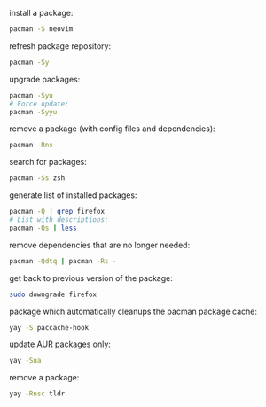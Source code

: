install a package:
```bash
pacman -S neovim
```

refresh package repository:
```bash
pacman -Sy
```

upgrade packages:
```bash
pacman -Syu
# Force update:
pacman -Syyu
```

remove a package (with config files and dependencies):
```bash
pacman -Rns
```

search for packages:
```bash
pacman -Ss zsh
```

generate list of installed packages:
```bash
pacman -Q | grep firefox
# List with descriptions:
pacman -Qs | less
```

remove dependencies that are no longer needed:
```bash
pacman -Qdtq | pacman -Rs -
```

get back to previous version of the package:
```bash
sudo downgrade firefox
```

package which automatically cleanups the pacman package cache:
```bash
yay -S paccache-hook
```

update AUR packages only:
```bash
yay -Sua
```

remove a package:
```bash
yay -Rnsc tldr
```